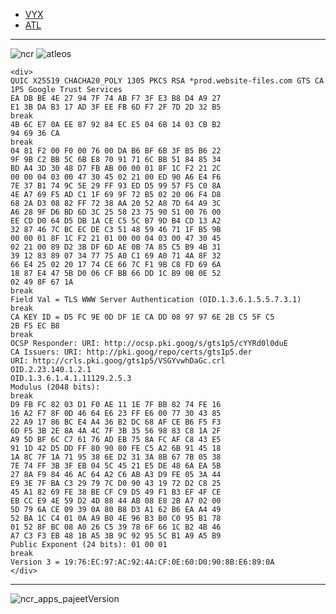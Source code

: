 * [VYX](https://www.ncrvoyix.com/)
* [ATL](https://www.ncratleos.com/)

<hr>

![ncr](https://github.com/TheProdigyLeague/Voyix/assets/30985576/92969189-263e-46fd-8974-a67be9250ed1)
![atleos](https://github.com/TheProdigyLeague/Voyix/assets/30985576/fd25c95d-0bf0-409d-ac93-89819f934894)
```
<div>
QUIC X25519 CHACHA20_POLY 1305 PKCS RSA *prod.website-files.com GTS CA 1P5 Google Trust Services
EA DB BE 4E 27 94 7F 74 AB F7 3F E3 B8 D4 A9 27
E1 3B DA B3 17 AD 3F EE FB 6D F7 2F 7D 2D 32 B5
break
4B 6C E7 0A EE 87 92 84 EC E5 04 6B 14 03 CB B2
94 69 36 CA
break
04 81 F2 00 F0 00 76 00 DA B6 BF 6B 3F B5 B6 22
9F 9B C2 BB 5C 6B E8 70 91 71 6C BB 51 84 85 34
BD A4 3D 30 48 D7 FB AB 00 00 01 8F 1C F2 21 2C
00 00 04 03 00 47 30 45 02 21 00 ED 90 A6 E4 F6
7E 37 B1 74 9C 5E 29 FF 93 ED D5 99 57 F5 C0 8A
4E A7 69 F5 AD C1 1F 69 9F 72 B5 02 20 06 F4 D8
68 2A D3 08 82 FF 72 38 AA 20 52 A8 7D 64 A9 3C
A6 28 9F D6 BD 6D 3C 25 58 23 75 90 51 00 76 00
EE CD D0 64 D5 DB 1A CE C5 5C B7 9D B4 CD 13 A2
32 87 46 7C BC EC DE C3 51 48 59 46 71 1F B5 9B
00 00 01 8F 1C F2 21 01 00 00 04 03 00 47 30 45
02 21 00 89 D2 3B DF 6D AE 0B 7A 85 C5 B9 4B 31
39 12 83 89 07 34 77 75 A0 C1 69 A0 71 4A 8F 32
66 E4 25 02 20 17 74 CE 66 7C F1 9B C8 FD 69 6A
18 87 E4 47 5B D0 06 CF BB 66 DD 1C B9 0B 0E 52
02 49 8F 67 1A
break
Field Val = TLS WWW Server Authentication (OID.1.3.6.1.5.5.7.3.1)
break
CA KEY ID = D5 FC 9E 0D DF 1E CA DD 08 97 97 6E 2B C5 5F C5
2B F5 EC B8
break
OCSP Responder: URI: http://ocsp.pki.goog/s/gts1p5/cYYRd0l0duE
CA Issuers: URI: http://pki.goog/repo/certs/gts1p5.der
URI: http://crls.pki.goog/gts1p5/VSGYvwhDaGc.crl
OID.2.23.140.1.2.1
OID.1.3.6.1.4.1.11129.2.5.3
Modulus (2048 bits):
break
D9 FB FC 82 03 D1 F0 AE 11 1E 7F BB 82 74 FE 16
16 A2 F7 8F 0D 46 64 E6 23 FF E6 00 77 30 43 85
22 A9 17 86 BC E4 A4 36 B2 DC 68 AF CE B6 F5 F3
6D F5 3B 2E 8A 4A 4C 7F 3B 35 56 98 83 C8 1A 2F
A9 5D BF 6C C7 61 76 AD EB 75 8A FC AF C8 43 E5
91 1D 42 D5 DD FF 80 90 80 FE C5 A2 6B 91 45 18
1A 8C 7F 1A 71 95 38 6E D2 31 3A 8B 67 7B 05 38
7E 74 FF 3B 3F EB 04 5C 45 21 E5 DE 48 6A EA 5B
27 8A F9 84 46 AC 64 A2 C6 AB A3 D9 FE 05 3A 44
E9 3E 7F BA C3 29 79 7C D0 90 43 19 72 D2 C8 25
45 A1 82 69 FE 38 BE CF C9 D5 49 F1 B3 EF 4F CE
EB CC E9 4E 59 D2 4D 88 44 AB 08 E8 2B A7 02 00
5D 79 6A CE 09 39 0A 80 B8 D3 A1 62 B6 EA A4 49
52 BA 1C C4 01 0A A9 B0 4E 96 B3 B0 C0 95 B1 78
01 52 8F BC 08 A0 26 C5 39 78 6F 66 1C B2 4B 46
A7 C3 F3 EB 48 1B A5 3B 9C 92 95 5C B1 A9 A5 B9
Public Exponent (24 bits): 01 00 01
break
Version 3 = 19:76:EC:97:AC:92:4A:CF:0E:60:D0:90:8B:E6:89:0A
</div>
```

<hr>

![ncr_apps_pajeetVersion](https://github.com/TheProdigyLeague/Voyix/assets/30985576/88fce971-97e4-40a3-af6f-94bcd5643396)
